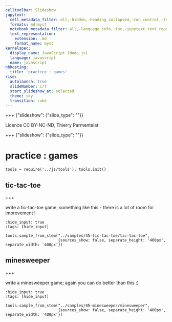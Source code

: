 ```yaml
---
celltoolbar: Slideshow
jupytext:
  cell_metadata_filter: all,-hidden,-heading_collapsed,-run_control,-trusted
  formats: md:myst
  notebook_metadata_filter: all,-language_info,-toc,-jupytext.text_representation.jupytext_version,-jupytext.text_representation.format_version
  text_representation:
    extension: .md
    format_name: myst
kernelspec:
  display_name: JavaScript (Node.js)
  language: javascript
  name: javascript
nbhosting:
  title: 'practice : games'
rise:
  autolaunch: true
  slideNumber: c/t
  start_slideshow_at: selected
  theme: sky
  transition: cube
---
```


+++ {"slideshow": {"slide_type": ""}}

Licence CC BY-NC-ND, Thierry Parmentelat

+++ {"slideshow": {"slide_type": ""}}

# practice : games

```{code-cell}
tools = require('../js/tools'); tools.init()
```

## tic-tac-toe

+++

write a tic-tac-toe game, something like this - there is a lot of room for improvement !

```{code-cell}
:hide_input: true
:tags: [hide_input]

tools.sample_from_stem("../samples/45-tic-tac-toe/tic-tac-toe",
                       {sources_show: false, separate_height: '400px', separate_width: '400px'})
```

## minesweeper

+++

write a minesweeper game; again you can do better than this :)

```{code-cell}
:hide_input: true
:tags: [hide_input]

tools.sample_from_stem("../samples/45-minesweeper/minesweeper",
                       {sources_show: false, separate_height: '400px', separate_width: '400px'})
```
